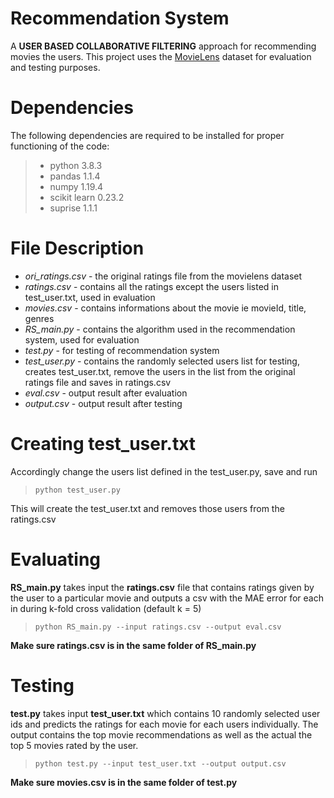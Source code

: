 # Recommendation System
A **USER BASED COLLABORATIVE FILTERING** approach for recommending movies the users. This project uses the [MovieLens](http://movielens.org) dataset for evaluation and testing purposes.

# Dependencies
The following dependencies are required to be installed for proper functioning of the code:
>  - python 3.8.3
>  - pandas 1.1.4
>  - numpy 1.19.4
>  - scikit learn 0.23.2
>  - suprise 1.1.1 

# File Description
- *ori_ratings.csv* - the original ratings file from the movielens dataset
- *ratings.csv* - contains all the ratings except the users listed in test_user.txt, used in evaluation
- *movies.csv* - contains informations about the movie ie movieId, title, genres
- *RS_main.py* - contains the algorithm used in the recommendation system, used for evaluation
- *test.py* - for testing of recommendation system
- *test_user.py* - contains the randomly selected users list for testing, creates test_user.txt, remove the users in the list from the original ratings file and saves in ratings.csv
- *eval.csv* - output result after evaluation
- *output.csv* - output result after testing

# Creating test_user.txt
Accordingly change the users list defined in the test_user.py, save and run
> `python test_user.py`

This will create the test_user.txt and removes those users from the ratings.csv

# Evaluating
**RS_main.py** takes input the **ratings.csv** file that contains ratings given by the user to a particular movie and outputs a csv with the MAE error for each in during k-fold cross validation (default k = 5)
> `python RS_main.py --input ratings.csv --output eval.csv`

**Make sure ratings.csv is in the same folder of RS_main.py**

# Testing
**test.py** takes input **test_user.txt** which contains 10 randomly selected user ids and predicts the ratings for each movie for each users individually. The output contains the top movie recommendations as well as the actual the top 5 movies rated by the user.
> `python test.py --input test_user.txt --output output.csv`

**Make sure movies.csv is in the same folder of test.py**